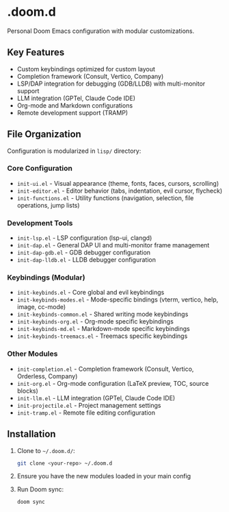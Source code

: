 # .doom.d

Personal Doom Emacs configuration with modular customizations.

## Key Features

- Custom keybindings optimized for custom layout
- Completion framework (Consult, Vertico, Company)
- LSP/DAP integration for debugging (GDB/LLDB) with multi-monitor support
- LLM integration (GPTel, Claude Code IDE)
- Org-mode and Markdown configurations
- Remote development support (TRAMP)

## File Organization

Configuration is modularized in `lisp/` directory:

### Core Configuration
- `init-ui.el` - Visual appearance (theme, fonts, faces, cursors, scrolling)
- `init-editor.el` - Editor behavior (tabs, indentation, evil cursor, flycheck)
- `init-functions.el` - Utility functions (navigation, selection, file operations, jump lists)

### Development Tools
- `init-lsp.el` - LSP configuration (lsp-ui, clangd)
- `init-dap.el` - General DAP UI and multi-monitor frame management
- `init-dap-gdb.el` - GDB debugger configuration
- `init-dap-lldb.el` - LLDB debugger configuration

### Keybindings (Modular)
- `init-keybinds.el` - Core global and evil keybindings
- `init-keybinds-modes.el` - Mode-specific bindings (vterm, vertico, help, image, cc-mode)
- `init-keybinds-common.el` - Shared writing mode keybindings
- `init-keybinds-org.el` - Org-mode specific keybindings
- `init-keybinds-md.el` - Markdown-mode specific keybindings
- `init-keybinds-treemacs.el` - Treemacs specific keybindings

### Other Modules
- `init-completion.el` - Completion framework (Consult, Vertico, Orderless, Company)
- `init-org.el` - Org-mode configuration (LaTeX preview, TOC, source blocks)
- `init-llm.el` - LLM integration (GPTel, Claude Code IDE)
- `init-projectile.el` - Project management settings
- `init-tramp.el` - Remote file editing configuration

## Installation

1. Clone to `~/.doom.d/`:
   ```bash
   git clone <your-repo> ~/.doom.d
   ```

2. Ensure you have the new modules loaded in your main config

3. Run Doom sync:
   ```bash
   doom sync
   ```
